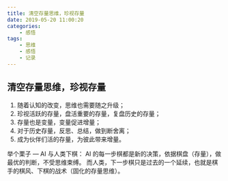 ```yaml
---
title: 清空存量思维，珍视存量
date: 2019-05-20 11:00:20
categories:
    - 感悟
tags:
    - 思维
    - 感悟
    - 记录
---
```


## 清空存量思维，珍视存量

1. 随着认知的改变，思维也需要随之升级；
2. 珍视活跃的存量，盘活重要的存量，复盘历史的存量；
3. 存量也是变量，变量促进增量；
4. 对于历史存量，反思、总结，做到断舍离；
5. 成为伙伴们活的存量，为彼此带来增量。

举个栗子 — AI 与人类下棋：
AI 的每一步棋都是新的决策，依据棋盘（存量），做最优的判断，不受思维束缚。
而人类，下一步棋只是过去的一个延续，也就是棋手的棋风、下棋的战术（固化的存量思维）。
